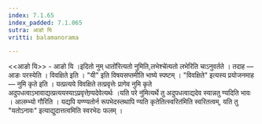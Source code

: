 ```yaml
---
index: 7.1.65
index_padded: 7.1.065
sutra: आङो यि
vritti: balamanorama

---
```

<<आङो यि>> - आङो यि ।इदितो नुम् धातो॑रित्यतो नुमिति,लभेश्चे॑त्यतो लभेरिति चाऽनुवर्तते । तदाह —  आङः परस्येति । विवक्षिते इति । "यी" इति विषयसप्तमीति भाष्ये स्पष्टम् । "विवक्षिते" इत्यस्य प्रयोजनमाह — नुमि कृते इति । यत्प्रत्यये विवक्षिते तत्प्रवृत्तेः प्रागेव नुमि कृते अदुपधत्वाऽभावाद्यत्प्रत्ययस्याऽप्रवृत्तेण्र्यदेवेत्यर्थः ।यति परे नु॑मित्यर्थे तु अदुपधत्वाद्यदेव स्यान्नतु ण्यदिति भावः । आलम्भ्यो गौरिति । यद्यपि यण्ण्यतोर्न रूपभेदस्तथापि ण्यति कृतेतित्स्वरित॑मिति स्वरितत्वम्, यति तु "यतोऽनावः" इत्याद्युदात्तत्वमिति स्वरभेदः फलम् । 